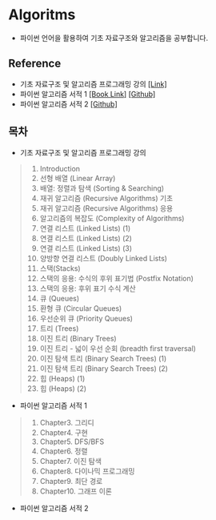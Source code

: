 # Algoritms

- 파이썬 언어을 활용하여 기초 자료구조와 알고리즘을 공부합니다.


## Reference
- 기초 자료구조 및 알고리즘 프로그래밍 강의 [[Link]](https://school.programmers.co.kr/learn/courses/57/57-%EC%96%B4%EC%84%9C%EC%99%80-%EC%9E%90%EB%A3%8C%EA%B5%AC%EC%A1%B0%EC%99%80-%EC%95%8C%EA%B3%A0%EB%A6%AC%EC%A6%98%EC%9D%80-%EC%B2%98%EC%9D%8C%EC%9D%B4%EC%A7%80)
- 파이썬 알고리즘 서적 1 [[Book Link]](https://books.google.co.kr/books/about/%EC%9D%B4%EA%B2%83%EC%9D%B4_%EC%B7%A8%EC%97%85%EC%9D%84_%EC%9C%84%ED%95%9C_%EC%BD%94%EB%94%A9_%ED%85%8C%EC%8A%A4.html?id=vBz-DwAAQBAJ&printsec=frontcover&source=kp_read_button&hl=ko&redir_esc=y#v=onepage&q&f=false) [[Github]](https://github.com/ndb796?tab=overview&from=2023-02-01&to=2023-02-25)
- 파이썬 알고리즘 서적 2 [[Github]](https://github.com/onlybooks/algorithm-interview)
## 목차
 - 기초 자료구조 및 알고리즘 프로그래밍 강의
>   1. Introduction
>   2. 선형 배열 (Linear Array)
>   3. 배열: 정렬과 탐색 (Sorting & Searching)
>   4. 재귀 알고리즘 (Recursive Algorithms) 기초
>   5. 재귀 알고리즘 (Recursive Algorithms) 응용
>   6. 알고리즘의 복잡도 (Complexity of Algorithms)
>   7. 연결 리스트 (Linked Lists) (1)
>   8. 연결 리스트 (Linked Lists) (2)
>   9. 연결 리스트 (Linked Lists) (3)
>   10. 양방향 연결 리스트 (Doubly Linked Lists)
>   11. 스택(Stacks)
>   12. 스택의 응용: 수식의 후위 표기법 (Postfix Notation)
>   13. 스택의 응용: 후위 표기 수식 계산
>   14. 큐 (Queues)
>   15. 환형 큐 (Circular Queues)
>   16. 우선순위 큐 (Priority Queues)
>   17. 트리 (Trees)
>   18. 이진 트리 (Binary Trees)
>   19. 이진 트리 - 넓이 우선 순회 (breadth first traversal)
>   20. 이진 탐색 트리 (Binary Search Trees) (1)
>   21. 이진 탐색 트리 (Binary Search Trees) (2)
>   22. 힙 (Heaps) (1)
>   23. 힙 (Heaps) (2)
- 파이썬 알고리즘 서적 1
>   1. Chapter3. 그리디
>   2. Chapter4. 구현
>   3. Chapter5. DFS/BFS
>   4. Chapter6. 정렬
>   5. Chapter7. 이진 탐색
>   6. Chapter8. 다이나믹 프로그래밍
>   7. Chapter9. 최단 경로
>   8. Chapter10. 그래프 이론
 - 파이썬 알고리즘 서적 2
